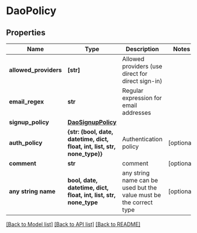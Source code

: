 # DaoPolicy


## Properties
Name | Type | Description | Notes
------------ | ------------- | ------------- | -------------
**allowed_providers** | **[str]** | Allowed providers (use direct for direct sign-in) | 
**email_regex** | **str** | Regular expression for email addresses | 
**signup_policy** | [**DaoSignupPolicy**](DaoSignupPolicy.md) |  | 
**auth_policy** | **{str: (bool, date, datetime, dict, float, int, list, str, none_type)}** | Authentication policy | [optional] 
**comment** | **str** | comment | [optional] 
**any string name** | **bool, date, datetime, dict, float, int, list, str, none_type** | any string name can be used but the value must be the correct type | [optional]

[[Back to Model list]](../README.md#documentation-for-models) [[Back to API list]](../README.md#documentation-for-api-endpoints) [[Back to README]](../README.md)


